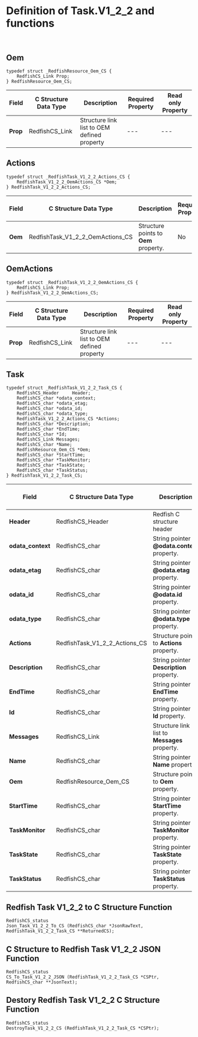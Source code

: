 # Definition of Task.V1_2_2 and functions<br><br>

## Oem
    typedef struct _RedfishResource_Oem_CS {
        RedfishCS_Link Prop;
    } RedfishResource_Oem_CS;

|Field |C Structure Data Type|Description |Required Property|Read only Property
| ---  | --- | --- | --- | ---
|**Prop**|RedfishCS_Link| Structure link list to OEM defined property| ---| ---


## Actions
    typedef struct _RedfishTask_V1_2_2_Actions_CS {
        RedfishTask_V1_2_2_OemActions_CS *Oem;
    } RedfishTask_V1_2_2_Actions_CS;

|Field |C Structure Data Type|Description |Required Property|Read only Property
| ---  | --- | --- | --- | ---
|**Oem**|RedfishTask_V1_2_2_OemActions_CS| Structure points to **Oem** property.| No| No


## OemActions
    typedef struct _RedfishTask_V1_2_2_OemActions_CS {
        RedfishCS_Link Prop;
    } RedfishTask_V1_2_2_OemActions_CS;

|Field |C Structure Data Type|Description |Required Property|Read only Property
| ---  | --- | --- | --- | ---
|**Prop**|RedfishCS_Link| Structure link list to OEM defined property| ---| ---


## Task
    typedef struct _RedfishTask_V1_2_2_Task_CS {
        RedfishCS_Header     Header;
        RedfishCS_char *odata_context;
        RedfishCS_char *odata_etag;
        RedfishCS_char *odata_id;
        RedfishCS_char *odata_type;
        RedfishTask_V1_2_2_Actions_CS *Actions;
        RedfishCS_char *Description;
        RedfishCS_char *EndTime;
        RedfishCS_char *Id;
        RedfishCS_Link Messages;
        RedfishCS_char *Name;
        RedfishResource_Oem_CS *Oem;
        RedfishCS_char *StartTime;
        RedfishCS_char *TaskMonitor;
        RedfishCS_char *TaskState;
        RedfishCS_char *TaskStatus;
    } RedfishTask_V1_2_2_Task_CS;

|Field |C Structure Data Type|Description |Required Property|Read only Property
| ---  | --- | --- | --- | ---
|**Header**|RedfishCS_Header|Redfish C structure header|---|---
|**odata_context**|RedfishCS_char| String pointer to **@odata.context** property.| No| No
|**odata_etag**|RedfishCS_char| String pointer to **@odata.etag** property.| No| No
|**odata_id**|RedfishCS_char| String pointer to **@odata.id** property.| Yes| No
|**odata_type**|RedfishCS_char| String pointer to **@odata.type** property.| Yes| No
|**Actions**|RedfishTask_V1_2_2_Actions_CS| Structure points to **Actions** property.| No| No
|**Description**|RedfishCS_char| String pointer to **Description** property.| No| Yes
|**EndTime**|RedfishCS_char| String pointer to **EndTime** property.| No| Yes
|**Id**|RedfishCS_char| String pointer to **Id** property.| Yes| Yes
|**Messages**|RedfishCS_Link| Structure link list to **Messages** property.| No| No
|**Name**|RedfishCS_char| String pointer to **Name** property.| Yes| Yes
|**Oem**|RedfishResource_Oem_CS| Structure points to **Oem** property.| No| No
|**StartTime**|RedfishCS_char| String pointer to **StartTime** property.| No| Yes
|**TaskMonitor**|RedfishCS_char| String pointer to **TaskMonitor** property.| No| Yes
|**TaskState**|RedfishCS_char| String pointer to **TaskState** property.| No| Yes
|**TaskStatus**|RedfishCS_char| String pointer to **TaskStatus** property.| No| Yes
## Redfish Task V1_2_2 to C Structure Function
    RedfishCS_status
    Json_Task_V1_2_2_To_CS (RedfishCS_char *JsonRawText, RedfishTask_V1_2_2_Task_CS **ReturnedCS);

## C Structure to Redfish Task V1_2_2 JSON Function
    RedfishCS_status
    CS_To_Task_V1_2_2_JSON (RedfishTask_V1_2_2_Task_CS *CSPtr, RedfishCS_char **JsonText);

## Destory Redfish Task V1_2_2 C Structure Function
    RedfishCS_status
    DestroyTask_V1_2_2_CS (RedfishTask_V1_2_2_Task_CS *CSPtr);

